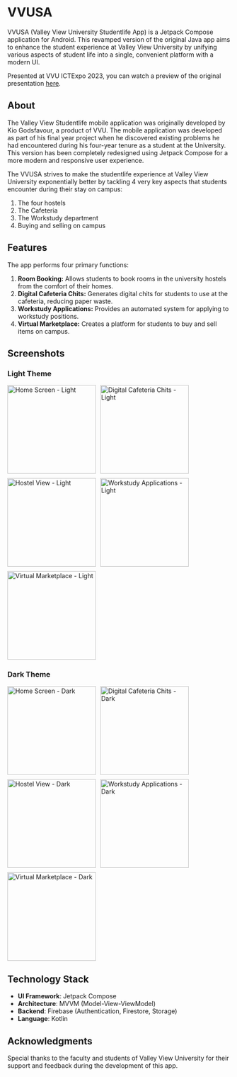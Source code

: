 # VVUSA
VVUSA (Valley View University Studentlife App) is a Jetpack Compose application for Android. This revamped version of the original Java app aims to enhance the student experience at Valley View University by unifying various aspects of student life into a single, convenient platform with a modern UI.

Presented at VVU ICTExpo 2023, you can watch a preview of the original presentation [here](https://youtu.be/L6lbALwX2c0?si=0Mt4q96zEPnXtS1i).

## About
The Valley View Studentlife mobile application was originally developed by Kio Godsfavour, a product of VVU. The mobile application was developed as part of his final year project when he discovered existing problems he had encountered during his four-year tenure as a student at the University. This version has been completely redesigned using Jetpack Compose for a more modern and responsive user experience.

The VVUSA strives to make the studentlife experience at Valley View University exponentially better by tackling 4 very key aspects that students encounter during their stay on campus:
1. The four hostels
2. The Cafeteria
3. The Workstudy department
4. Buying and selling on campus

## Features
The app performs four primary functions:
1. **Room Booking:** Allows students to book rooms in the university hostels from the comfort of their homes.
2. **Digital Cafeteria Chits:** Generates digital chits for students to use at the cafeteria, reducing paper waste.
3. **Workstudy Applications:** Provides an automated system for applying to workstudy positions.
4. **Virtual Marketplace:** Creates a platform for students to buy and sell items on campus.

## Screenshots

### Light Theme
<div style="display: flex; flex-wrap: wrap; gap: 10px;">
  <img src="./screenshots/home_light.png" alt="Home Screen - Light" width="200"/>
  <img src="./screenshots/caf_light.png" alt="Digital Cafeteria Chits - Light" width="200"/>
  <img src="./screenshots/hostel_light.png" alt="Hostel View - Light" width="200"/>
  <img src="./screenshots/work_light.png" alt="Workstudy Applications - Light" width="200"/>
  <img src="./screenshots/market_light.png" alt="Virtual Marketplace - Light" width="200"/>
</div>

### Dark Theme
<div style="display: flex; flex-wrap: wrap; gap: 10px;">
  <img src="./screenshots/home_dark.png" alt="Home Screen - Dark" width="200"/>
  <img src="./screenshots/caf_dark.png" alt="Digital Cafeteria Chits - Dark" width="200"/>
  <img src="./screenshots/hostel_dark.png" alt="Hostel View - Dark" width="200"/>
  <img src="./screenshots/work_dark.png" alt="Workstudy Applications - Dark" width="200"/>
  <img src="./screenshots/market_dark.png" alt="Virtual Marketplace - Dark" width="200"/>
</div>

## Technology Stack
- **UI Framework**: Jetpack Compose
- **Architecture**: MVVM (Model-View-ViewModel)
- **Backend**: Firebase (Authentication, Firestore, Storage)
- **Language**: Kotlin

## Acknowledgments
Special thanks to the faculty and students of Valley View University for their support and feedback during the development of this app.
